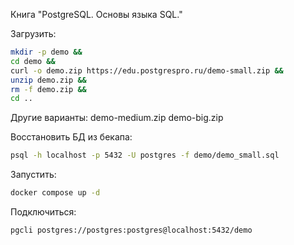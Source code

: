 Книга "PostgreSQL. Основы языка SQL."

Загрузить:

```bash
mkdir -p demo &&
cd demo &&
curl -o demo.zip https://edu.postgrespro.ru/demo-small.zip &&
unzip demo.zip &&
rm -f demo.zip &&
cd ..
```

Другие варианты:
demo-medium.zip
demo-big.zip


Восстановить БД из бекапа:

```bash
psql -h localhost -p 5432 -U postgres -f demo/demo_small.sql
```

Запустить:

```bash
docker compose up -d
```

Подключиться:

```bash
pgcli postgres://postgres:postgres@localhost:5432/demo
```
